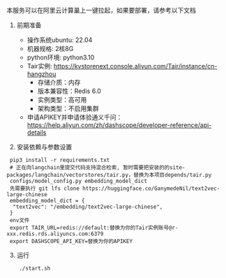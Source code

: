 本服务可以在阿里云计算巢上一键拉起，如果要部署，请参考以下文档

1. 前期准备
   
   - 操作系统ubuntu: 22.04
   - 机器规格: 2核8G
   - python环境: python3.10
   - Tair实例: https://kvstorenext.console.aliyun.com/Tair/instance/cn-hangzhou
     - 存储介质：内存
     - 版本兼容性：Redis 6.0
     - 实例类型：高可用
     - 架构类型：不启用集群
   - 申请APIKEY并申请体验通义千问：https://help.aliyun.com/zh/dashscope/developer-reference/api-details
2. 安装依赖与参数设置
   
  ```
   pip3 install -r requirements.txt
   # 正在向langchain里提交代码支持混合检索, 暂时需要把安装的的site-packages/langchain/vectorstores/tair.py，替换为本项目depends/tair.py
   configs/model_config.py embedding_model_dict 
   先需要执行 git lfs clone https://huggingface.co/GanymedeNil/text2vec-large-chinese
   embedding_model_dict = {
    "text2vec": "/embedding/text2vec-large-chinese",
   }
   env文件
   export TAIR_URL=redis://default:替换为你的Tair实例账号@r-xxx.redis.rds.aliyuncs.com:6379
   export DASHSCOPE_API_KEY=替换为你的APIKEY
  ```

3. 运行
```
    ./start.sh
```